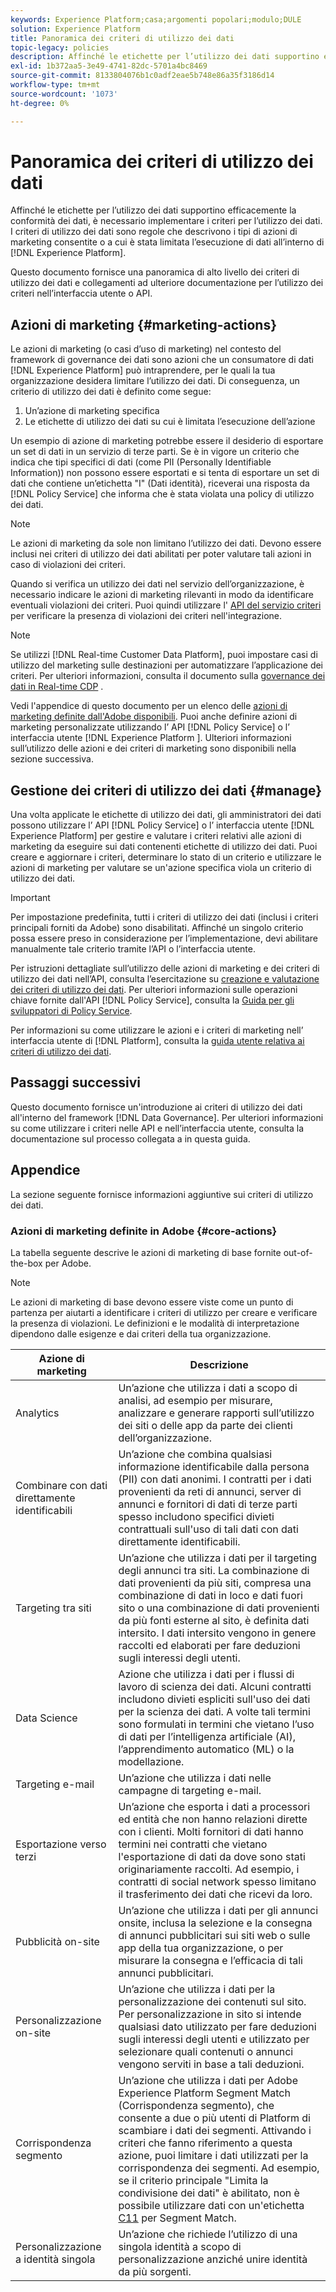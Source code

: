 ```yaml
---
keywords: Experience Platform;casa;argomenti popolari;modulo;DULE
solution: Experience Platform
title: Panoramica dei criteri di utilizzo dei dati
topic-legacy: policies
description: Affinché le etichette per l’utilizzo dei dati supportino efficacemente la conformità dei dati, è necessario implementare i criteri per l’utilizzo dei dati. I criteri di utilizzo dei dati sono regole che descrivono i tipi di azioni di marketing che sono consentite o a cui è consentita l’esecuzione di dati all’interno di un Experience Platform.
exl-id: 1b372aa5-3e49-4741-82dc-5701a4bc8469
source-git-commit: 8133804076b1c0adf2eae5b748e86a35f3186d14
workflow-type: tm+mt
source-wordcount: '1073'
ht-degree: 0%

---
```


# Panoramica dei criteri di utilizzo dei dati

Affinché le etichette per l’utilizzo dei dati supportino efficacemente la conformità dei dati, è necessario implementare i criteri per l’utilizzo dei dati. I criteri di utilizzo dei dati sono regole che descrivono i tipi di azioni di marketing consentite o a cui è stata limitata l’esecuzione di dati all’interno di [!DNL Experience Platform].

Questo documento fornisce una panoramica di alto livello dei criteri di utilizzo dei dati e collegamenti ad ulteriore documentazione per l’utilizzo dei criteri nell’interfaccia utente o API.

## Azioni di marketing {#marketing-actions}

Le azioni di marketing (o casi d’uso di marketing) nel contesto del framework di governance dei dati sono azioni che un consumatore di dati [!DNL Experience Platform] può intraprendere, per le quali la tua organizzazione desidera limitare l’utilizzo dei dati. Di conseguenza, un criterio di utilizzo dei dati è definito come segue:

1. Un’azione di marketing specifica
2. Le etichette di utilizzo dei dati su cui è limitata l’esecuzione dell’azione

Un esempio di azione di marketing potrebbe essere il desiderio di esportare un set di dati in un servizio di terze parti. Se è in vigore un criterio che indica che tipi specifici di dati (come PII (Personally Identifiable Information)) non possono essere esportati e si tenta di esportare un set di dati che contiene un’etichetta &quot;I&quot; (Dati identità), riceverai una risposta da [!DNL Policy Service] che informa che è stata violata una policy di utilizzo dei dati.

>[!NOTE]
>
>Le azioni di marketing da sole non limitano l’utilizzo dei dati. Devono essere inclusi nei criteri di utilizzo dei dati abilitati per poter valutare tali azioni in caso di violazioni dei criteri.

Quando si verifica un utilizzo dei dati nel servizio dell’organizzazione, è necessario indicare le azioni di marketing rilevanti in modo da identificare eventuali violazioni dei criteri. Puoi quindi utilizzare l&#39; [API del servizio criteri](https://www.adobe.io/experience-platform-apis/references/policy-service/) per verificare la presenza di violazioni dei criteri nell&#39;integrazione.

>[!NOTE]
>
>Se utilizzi [!DNL Real-time Customer Data Platform], puoi impostare casi di utilizzo del marketing sulle destinazioni per automatizzare l’applicazione dei criteri. Per ulteriori informazioni, consulta il documento sulla [governance dei dati in Real-time CDP](../../rtcdp/privacy/data-governance-overview.md) .

Vedi l&#39;appendice di questo documento per un elenco delle [azioni di marketing definite dall&#39;Adobe disponibili](#core-actions). Puoi anche definire azioni di marketing personalizzate utilizzando l’ API [!DNL Policy Service] o l’ interfaccia utente [!DNL Experience Platform ]. Ulteriori informazioni sull’utilizzo delle azioni e dei criteri di marketing sono disponibili nella sezione successiva.

<!-- (Add after AAM DEC mapping doc is published)
### Inheritance from Adobe Audience Manager Data Export Controls

Experience Platform has the ability to share segments with Adobe Audience Manager. Any Data Export Controls that have been applied to Audience Manager segments are translated to equivalent marketing use cases recognized by Experience Platform Data Governance.

For a reference on how specific Data Export Controls map to marketing actions in Platform, please refer to the [Audience Manager documentation](https://experienceleague.adobe.com/docs/audience-manager/user-guide/features/data-export-controls.html).
-->

## Gestione dei criteri di utilizzo dei dati {#manage}

Una volta applicate le etichette di utilizzo dei dati, gli amministratori dei dati possono utilizzare l’ API [!DNL Policy Service] o l’ interfaccia utente [!DNL Experience Platform] per gestire e valutare i criteri relativi alle azioni di marketing da eseguire sui dati contenenti etichette di utilizzo dei dati. Puoi creare e aggiornare i criteri, determinare lo stato di un criterio e utilizzare le azioni di marketing per valutare se un&#39;azione specifica viola un criterio di utilizzo dei dati.

>[!IMPORTANT]
>
>Per impostazione predefinita, tutti i criteri di utilizzo dei dati (inclusi i criteri principali forniti da Adobe) sono disabilitati. Affinché un singolo criterio possa essere preso in considerazione per l’implementazione, devi abilitare manualmente tale criterio tramite l’API o l’interfaccia utente.

Per istruzioni dettagliate sull’utilizzo delle azioni di marketing e dei criteri di utilizzo dei dati nell’API, consulta l’esercitazione su [creazione e valutazione dei criteri di utilizzo dei dati](create.md). Per ulteriori informazioni sulle operazioni chiave fornite dall&#39;API [!DNL Policy Service], consulta la [Guida per gli sviluppatori di Policy Service](../api/getting-started.md).

Per informazioni su come utilizzare le azioni e i criteri di marketing nell’ interfaccia utente di [!DNL Platform], consulta la [guida utente relativa ai criteri di utilizzo dei dati](./user-guide.md).

## Passaggi successivi

Questo documento fornisce un&#39;introduzione ai criteri di utilizzo dei dati all&#39;interno del framework [!DNL Data Governance]. Per ulteriori informazioni su come utilizzare i criteri nelle API e nell’interfaccia utente, consulta la documentazione sul processo collegata a in questa guida.

## Appendice

La sezione seguente fornisce informazioni aggiuntive sui criteri di utilizzo dei dati.

### Azioni di marketing definite in Adobe {#core-actions}

La tabella seguente descrive le azioni di marketing di base fornite out-of-the-box per Adobe.

>[!NOTE]
>
>Le azioni di marketing di base devono essere viste come un punto di partenza per aiutarti a identificare i criteri di utilizzo per creare e verificare la presenza di violazioni. Le definizioni e le modalità di interpretazione dipendono dalle esigenze e dai criteri della tua organizzazione.

| Azione di marketing | Descrizione |
| --- | --- |
| Analytics | Un’azione che utilizza i dati a scopo di analisi, ad esempio per misurare, analizzare e generare rapporti sull’utilizzo dei siti o delle app da parte dei clienti dell’organizzazione. |
| Combinare con dati direttamente identificabili | Un’azione che combina qualsiasi informazione identificabile dalla persona (PII) con dati anonimi. I contratti per i dati provenienti da reti di annunci, server di annunci e fornitori di dati di terze parti spesso includono specifici divieti contrattuali sull&#39;uso di tali dati con dati direttamente identificabili. |
| Targeting tra siti | Un’azione che utilizza i dati per il targeting degli annunci tra siti. La combinazione di dati provenienti da più siti, compresa una combinazione di dati in loco e dati fuori sito o una combinazione di dati provenienti da più fonti esterne al sito, è definita dati intersito. I dati intersito vengono in genere raccolti ed elaborati per fare deduzioni sugli interessi degli utenti. |
| Data Science | Azione che utilizza i dati per i flussi di lavoro di scienza dei dati. Alcuni contratti includono divieti espliciti sull&#39;uso dei dati per la scienza dei dati. A volte tali termini sono formulati in termini che vietano l’uso di dati per l’intelligenza artificiale (AI), l’apprendimento automatico (ML) o la modellazione. |
| Targeting e-mail | Un’azione che utilizza i dati nelle campagne di targeting e-mail. |
| Esportazione verso terzi | Un’azione che esporta i dati a processori ed entità che non hanno relazioni dirette con i clienti. Molti fornitori di dati hanno termini nei contratti che vietano l&#39;esportazione di dati da dove sono stati originariamente raccolti. Ad esempio, i contratti di social network spesso limitano il trasferimento dei dati che ricevi da loro. |
| Pubblicità on-site | Un’azione che utilizza i dati per gli annunci onsite, inclusa la selezione e la consegna di annunci pubblicitari sui siti web o sulle app della tua organizzazione, o per misurare la consegna e l’efficacia di tali annunci pubblicitari. |
| Personalizzazione on-site | Un’azione che utilizza i dati per la personalizzazione dei contenuti sul sito. Per personalizzazione in sito si intende qualsiasi dato utilizzato per fare deduzioni sugli interessi degli utenti e utilizzato per selezionare quali contenuti o annunci vengono serviti in base a tali deduzioni. |
| Corrispondenza segmento | Un’azione che utilizza i dati per Adobe Experience Platform Segment Match (Corrispondenza segmento), che consente a due o più utenti di Platform di scambiare i dati dei segmenti. Attivando i criteri che fanno riferimento a questa azione, puoi limitare i dati utilizzati per la corrispondenza dei segmenti. Ad esempio, se il criterio principale &quot;Limita la condivisione dei dati&quot; è abilitato, non è possibile utilizzare dati con un&#39;etichetta [C11](../labels/reference.md#c11) per Segment Match. |
| Personalizzazione a identità singola | Un’azione che richiede l’utilizzo di una singola identità a scopo di personalizzazione anziché unire identità da più sorgenti. |

